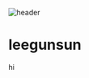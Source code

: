 ![header](https://capsule-render.vercel.app/api?type=waving&color=0:EEFF00,100:a82da8)
# leegunsun

hi

